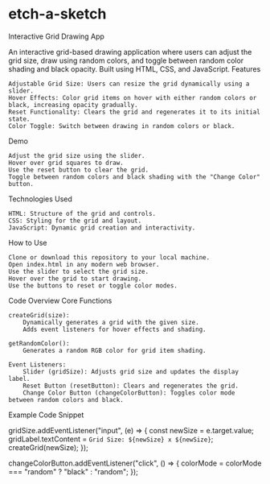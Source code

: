 # etch-a-sketch
Interactive Grid Drawing App

An interactive grid-based drawing application where users can adjust the grid size, draw using random colors, and toggle between random color shading and black opacity. Built using HTML, CSS, and JavaScript.
Features

    Adjustable Grid Size: Users can resize the grid dynamically using a slider.
    Hover Effects: Color grid items on hover with either random colors or black, increasing opacity gradually.
    Reset Functionality: Clears the grid and regenerates it to its initial state.
    Color Toggle: Switch between drawing in random colors or black.

Demo

    Adjust the grid size using the slider.
    Hover over grid squares to draw.
    Use the reset button to clear the grid.
    Toggle between random colors and black shading with the "Change Color" button.

Technologies Used

    HTML: Structure of the grid and controls.
    CSS: Styling for the grid and layout.
    JavaScript: Dynamic grid creation and interactivity.

How to Use

    Clone or download this repository to your local machine.
    Open index.html in any modern web browser.
    Use the slider to select the grid size.
    Hover over the grid to start drawing.
    Use the buttons to reset or toggle color modes.

Code Overview
Core Functions

    createGrid(size):
        Dynamically generates a grid with the given size.
        Adds event listeners for hover effects and shading.

    getRandomColor():
        Generates a random RGB color for grid item shading.

    Event Listeners:
        Slider (gridSize): Adjusts grid size and updates the display label.
        Reset Button (resetButton): Clears and regenerates the grid.
        Change Color Button (changeColorButton): Toggles color mode between random colors and black.

Example Code Snippet

gridSize.addEventListener("input", (e) => {
  const newSize = e.target.value;
  gridLabel.textContent = `Grid Size: ${newSize} x ${newSize}`;
  createGrid(newSize);
});

changeColorButton.addEventListener("click", () => {
  colorMode = colorMode === "random" ? "black" : "random";
});
